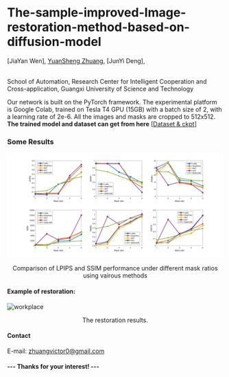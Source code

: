 # The-sample-improved-Image-restoration-method-based-on-diffusion-model

[JiaYan Wen], 
[YuanSheng Zhuang](https://github.com/Zhuangvictor0), 
[JunYi Deng], 

<br/>School of Automation, Research Center for Intelligent  Cooperation and Cross-application, Guangxi University of Science and Technology</br>

Our network is built on the PyTorch framework. The experimental platform is Google Colab, trained on Tesla T4 GPU (15GB) with a batch size of 2, with a learning rate of 2e-6. All the images and masks are cropped to 512x512.
**The trained model and dataset can get from here** [[Dataset & ckpt](https://drive.google.com/drive/folders/1Vveh9jsuXFqhMUOVQw_17PcB92XnXPeL?usp=drive_link)]</br>



### Some Results
![workplace](figs/Places2.jpg)
<div align='center'>Comparison of LPIPS and SSIM performance under different mask ratios using vairous methods</div>


#### Example of restoration:
![workplace](figs/show1.jpg)
<div align='center'>The restoration results.</div>


#### Contact
E-mail: zhuangvictor0@gmail.com

#### --- Thanks for your interest! --- ####
